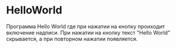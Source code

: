 # HelloWorld
Программа Hello World где при нажатии на кнопку проиходит включение надписи.
 При нажатии на кнопку текст "Hello World" скрывается, а при повторном нажатии появляется.
 
